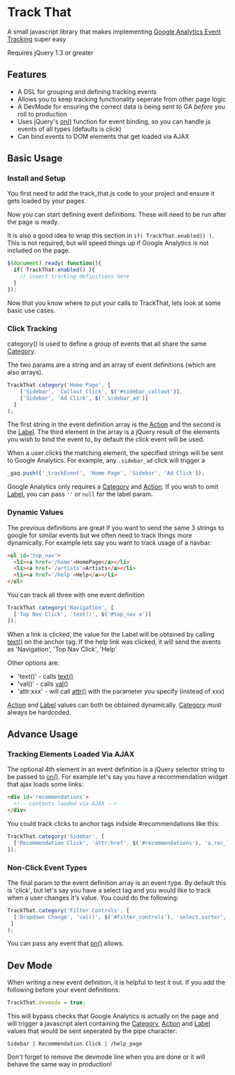 # Track That

A small javascript library that makes implementing [Google Analytics Event Tracking][eventtracking] super easy

Requires jQuery 1.3 or greater

## Features

* A DSL for grouping and defining tracking events 
* Allows you to keep tracking functionality seperate from other page logic
* A DevMode for ensuring the correct data is being sent to GA *before* you roll to production
* Uses jQuery's [on()][onfuction] function for event binding, so you can handle js events of all types (defaults is click)
* Can bind events to DOM elements that get loaded via AJAX

## Basic Usage

### Install and Setup

You first need to add the track_that.js code to your project and ensure it gets loaded by your pages.

Now you can start defining event definitions.  These will need to be run after the page is ready.  

It is also  a good idea to wrap this section in ``` if( TrackThat.enabled() ) ```.  This is not required, but will speed things up if Google Analytics is not included on the page. 

``` javascript
$(document).ready( function(){
  if( TrackThat.enabled() ){
    // insert tracking definitions here
  }
});
```

Now that you know where to put your calls to TrackThat, lets look at some basic use cases.

### Click Tracking

category() is used to define a group of events that all share the same [Category][gacategories].

The two params are a string and an array of event definitions (which are also arrays).

``` javascript
TrackThat.category('Home Page', [
    ['Sidebar', 'Callout Click', $('#sidebar_callout')],
    ['Sidebar', 'Ad Click', $('.sidebar_ad')]
  ]
);
```

The first string in the event definition array is the [Action][gaaction] and the second is the [Label][galabel].
The third element in the array is a jQuery result of the elements you wish to bind the event to, by default the click event will be used.

When a user clicks the matching element, the specified strings will be sent to Google Analytics.  For example, any ```.sidebar_ad``` click will trigger a
``` javascript
_gaq.push(['_trackEvent', 'Home Page', 'Sidebar', 'Ad Click']);
```

Google Analytics only requires a [Category][gacategories] and [Action][gaaction].  If you wish to omit [Label][galabel], you can pass ```''``` or ```null``` for the label param. 

### Dynamic Values

The previous definitions are great if you want to send the same 3 strings to google for similar events but we often need to track things more dynamically.  For example lets say you want to track usage of a navbar:

``` html
<ul id='top_nav'>
  <li><a href='/home'>HomePage</a></li>
  <li><a href='/artists'>Artists</a></li>
  <li><a href='/help'>Help</a></li>
</ul>
```

You can track all three with one event definition

``` javascript
TrackThat.category('Navigation', [
  ['Top Nav Click', 'text()', $('#top_nav a')]
]);
```

When a link is clicked, the value for the Label will be obtained by calling [text()][jquerytext] on the anchor tag.  If the help link was clicked, it will send the events as 'Navigation', 'Top Nav Click', 'Help'

Other options are:

* 'text()' - calls [text()][jquerytext]
* 'val()' - calls [val()][jqueryval]
* 'attr:xxx' - will call [attr()][jqueryattr] with the parameter you specify (instead of xxx)

[Action][gaaction] and [Label][galabel] values can both be obtained dynamically.  [Category][gacategories] must always be hardcoded.

## Advance Usage

### Tracking Elements Loaded Via AJAX 

The optional 4th element in an event definition is a jQuery selector string to be passed to [on()][onfuction].  For example let's say you have a recommendation widget that ajax loads some links:

``` html
<div id='recommendations'>
  <!-- contents loaded via AJAX -->
</div>
``` 

You could track clicks to anchor tags indside #recommendations like this:

``` javascript
TrackThat.category('Sidebar', [
  ['Recommendation Click', 'attr:href', $('#recommendations'), 'a.rec_link']
]);
```

### Non-Click Event Types

The final param to the event definition array is an event type.  By default this is 'click', but let's say you have a select tag and you would like to track when a user changes it's value.  You could do the following:

``` javascript
TrackThat.category('Filter Controls', [
  ['Dropdown Change', 'val()', $('#filter_controls'), 'select.sorter', 'change']
 ]
);
```

You can pass any event that [on()][onfuction] allows.

## Dev Mode

When writing a new event definition, it is helpful to test it out.  If you add the following before your event definitions:

``` javascript
TrackThat.devmode = true;
```

This will bypass checks that Google Analytics is actually on the page and will trigger a javascript alert containing the [Category][gacategories], [Action][gaaction] and [Label][galabel] values that would be sent seperated by the pipe character:

```
Sidebar | Recommendation Click | /help_page
```

Don't forget to remove the devmode line when you are done or it will behave the same way in production!


[eventtracking]: https://developers.google.com/analytics/devguides/collection/gajs/eventTrackerGuide
[gacategories]: https://developers.google.com/analytics/devguides/collection/gajs/eventTrackerGuide#Categories
[gaaction]: https://developers.google.com/analytics/devguides/collection/gajs/eventTrackerGuide#Actions
[galabel]: https://developers.google.com/analytics/devguides/collection/gajs/eventTrackerGuide#Labels
[jquerytext]: http://api.jquery.com/text/
[jqueryval]: http://api.jquery.com/val/
[jqueryattr]: http://api.jquery.com/attr/
[onfuction]: http://api.jquery.com/on/